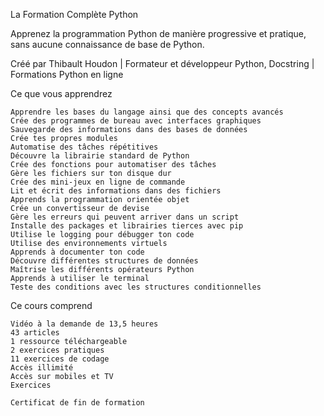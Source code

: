 La Formation Complète Python 

Apprenez la programmation Python de manière progressive et pratique, sans aucune connaissance de base de Python. 

Créé par Thibault Houdon | Formateur et développeur Python, Docstring | Formations Python en ligne


Ce que vous apprendrez

    Apprendre les bases du langage ainsi que des concepts avancés
    Crée des programmes de bureau avec interfaces graphiques
    Sauvegarde des informations dans des bases de données
    Crée tes propres modules
    Automatise des tâches répétitives
    Découvre la librairie standard de Python
    Crée des fonctions pour automatiser des tâches
    Gère les fichiers sur ton disque dur
    Crée des mini-jeux en ligne de commande
    Lit et écrit des informations dans des fichiers
    Apprends la programmation orientée objet
    Crée un convertisseur de devise
    Gère les erreurs qui peuvent arriver dans un script
    Installe des packages et librairies tierces avec pip
    Utilise le logging pour débugger ton code
    Utilise des environnements virtuels
    Apprends à documenter ton code
    Découvre différentes structures de données
    Maîtrise les différents opérateurs Python
    Apprends à utiliser le terminal
    Teste des conditions avec les structures conditionnelles

Ce cours comprend

    Vidéo à la demande de 13,5 heures
    43 articles
    1 ressource téléchargeable
    2 exercices pratiques
    11 exercices de codage
    Accès illimité
    Accès sur mobiles et TV
    Exercices

    Certificat de fin de formation
